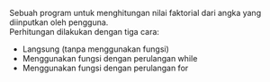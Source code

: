 Sebuah program untuk menghitungan nilai faktorial dari angka yang diinputkan oleh pengguna.
<br>
Perhitungan dilakukan dengan tiga cara:
- Langsung (tanpa menggunakan fungsi)
- Menggunakan fungsi dengan perulangan while
- Menggunakan fungsi dengan perulangan for

